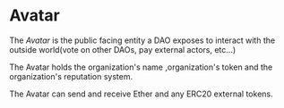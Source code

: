 # Avatar


The *Avatar* is the public facing entity a DAO exposes to interact with the outside world(vote on other DAOs, pay external actors, etc...)

The Avatar holds the organization's name ,organization's token and the organization's reputation system.

The Avatar can send and receive Ether and any ERC20 external tokens.
